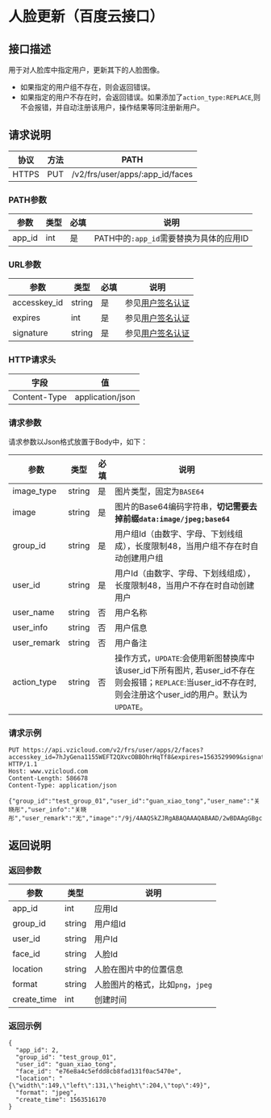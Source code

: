 # 人脸更新（百度云接口）

## 接口描述

用于对人脸库中指定用户，更新其下的人脸图像。
- 如果指定的用户组不存在，则会返回错误。
- 如果指定的用户不存在时，会返回错误。如果添加了`action_type:REPLACE`,则不会报错，并自动注册该用户，操作结果等同注册新用户。

## 请求说明

协议 | 方法 | PATH 
---|---|---
HTTPS | PUT | /v2/frs/user/apps/:app_id/faces

### PATH参数

参数 | 类型 | 必填 | 说明
---|---|---|---
app_id | int | 是 | PATH中的`:app_id`需要替换为具体的应用ID

### URL参数

参数 | 类型 | 必填 | 说明
---|---|---|---
accesskey_id | string | 是 | 参见[用户签名认证](/SIGNATURE.md)
expires | int | 是 | 参见[用户签名认证](/SIGNATURE.md)
signature | string | 是 | 参见[用户签名认证](/SIGNATURE.md)

### HTTP请求头

字段 | 值
---|---
Content-Type | application/json

### 请求参数

请求参数以Json格式放置于Body中，如下：

参数 | 类型 | 必填 | 说明 
---|---|---|---
image_type | string | 是 | 图片类型，固定为`BASE64`
image | string | 是 | 图片的Base64编码字符串，**切记需要去掉前缀`data:image/jpeg;base64`**
group_id | string | 是 | 用户组Id（由数字、字母、下划线组成），长度限制48，当用户组不存在时自动创建用户组
user_id | string | 是 | 用户Id（由数字、字母、下划线组成），长度限制48，当用户不存在时自动创建用户
user_name | string | 否 | 用户名称
user_info | string | 否 | 用户信息
user_remark | string | 否 | 用户备注
action_type | string | 否 | 操作方式，`UPDATE`:会使用新图替换库中该user_id下所有图片, 若user_id不存在则会报错；`REPLACE`:当user_id不存在时, 则会注册这个user_id的用户。默认为`UPDATE`。

### 请求示例

```
PUT https://api.vzicloud.com/v2/frs/user/apps/2/faces?accesskey_id=7hJyGena1155WEFT2QXvcOBBOhrHqTf8&expires=1563529909&signature=FyDvNmK3q3eSqC%2FlZsKB6bhb%2Fow%3D HTTP/1.1
Host: www.vzicloud.com
Content-Length: 586678
Content-Type: application/json

{"group_id":"test_group_01","user_id":"guan_xiao_tong","user_name":"关晓彤","user_info":"关晓彤","user_remark":"无","image":"/9j/4AAQSkZJRgABAQAAAQABAAD/2wBDAAgGBgcGBQgHBwc...","image_type":"BASE64"}
```

## 返回说明

### 返回参数

参数 | 类型 | 说明
---|---|---
app_id | int | 应用Id
group_id | string | 用户组Id
user_id | string | 用户Id
face_id | string | 人脸Id
location | string | 人脸在图片中的位置信息
format | string | 人脸图片的格式，比如`png`，`jpeg`
create_time | int | 创建时间

### 返回示例

```
{
  "app_id": 2,
  "group_id": "test_group_01",
  "user_id": "guan_xiao_tong",
  "face_id": "e76e8a4c5efdd8cb8fad131f0ac5470e",
  "location": "{\"width\":149,\"left\":131,\"height\":204,\"top\":49}",
  "format": "jpeg",
  "create_time": 1563516170
}
```